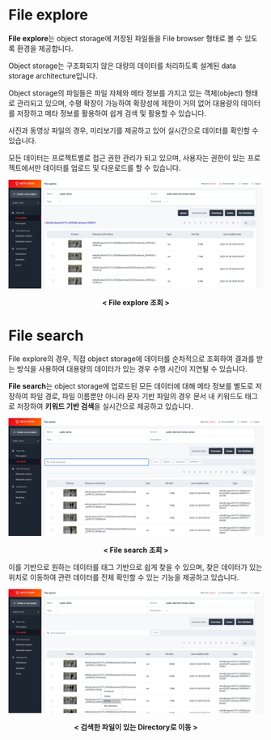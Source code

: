 # File explore

<b>File explore</b>는 object storage에 저장된 파일들을 File browser 형태로 볼 수 있도록 환경을 제공합니다. 

Object storage는 구조화되지 않은 대량의 데이터를 처리하도록 설계된 data storage architecture입니다. 

Object storage의 파일들은 파일 자체와 메타 정보를 가지고 있는 객체(object) 형태로 관리되고 있으며, 수평 확장이 가능하여 확장성에 제한이 거의 없어 대용량의 데이터를 저장하고 메타 정보를 활용하여 쉽게 검색 및 활용할 수 있습니다.

사진과 동영상 파일의 경우, 미리보기를 제공하고 있어 실시간으로 데이터를 확인할 수 있습니다.

모든 데이터는 프로젝트별로 접근 권한 관리가 되고 있으며, 사용자는 권한이 있는 프로젝트에서만 데이터를 업로드 및 다운로드를 할 수 있습니다.

![MetaVision2 File Explore](./images/metavision2_file_explore_preview.png)
<center><b>< File explore 조회 ></b></center>


# File search

File explore의 경우, 직접 object storage에 데이터를 순차적으로 조회하여 결과를 받는 방식을 사용하여 대용량의 데이터가 있는 경우 수행 시간이 지연될 수 있습니다.

<b>File search</b>는 object storage에 업로드된 모든 데이터에 대해 메타 정보를 별도로 저장하여 파일 경로, 파일 이름뿐만 아니라 문자 기반 파일의 경우 문서 내 키워드도 태그로 저장하여 <b>키워드 기반 검색</b>을 실시간으로 제공하고 있습니다.


![MetaVision2 File Search](./images/metavision2_file_search_preview.png)
<center><b>< File search 조회 ></b></center>

이를 기반으로 원하는 데이터를 태그 기반으로 쉽게 찾을 수 있으며, 찾은 데이터가 있는 위치로 이동하여 관련 데이터를 전체 확인할 수 있는 기능을 제공하고 있습니다.


![MetaVision2 File Search](./images/metavision2_datalake_godir_preview.png)
<center><b>< 검색한 파일이 있는 Directory로 이동 ></b></center>